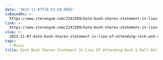 ```yaml
---
date: '2023-11-07T18:53:58.000Z'
isBasedOn: >-
  https://www.stereogum.com/2241509/kate-bush-shares-statement-in-lieu-of-attending-rock-roll-hall-of-fame-induction/news/
link: >-
  https://www.stereogum.com/2241509/kate-bush-shares-statement-in-lieu-of-attending-rock-roll-hall-of-fame-induction/news/
slug: >-
  2023-11-07-kate-bush-shares-statement-in-lieu-of-attending-rock-and-roll-hall-of-fame-in
tags:
  - Music
title: Kate Bush Shares Statement In Lieu Of Attending Rock & Roll Hall Of Fame In
---
```


